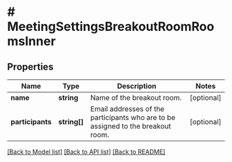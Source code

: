 # # MeetingSettingsBreakoutRoomRoomsInner

## Properties

Name | Type | Description | Notes
------------ | ------------- | ------------- | -------------
**name** | **string** | Name of the breakout room. | [optional]
**participants** | **string[]** | Email addresses of the participants who are to be assigned to the breakout room. | [optional]

[[Back to Model list]](../../README.md#models) [[Back to API list]](../../README.md#endpoints) [[Back to README]](../../README.md)
